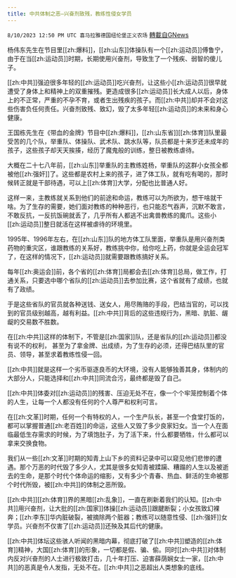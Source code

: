 ```yaml
---
title: 中共体制之恶—兴奋剂致残，教练性侵女学员
---
```

`8/10/2023 12:50 PM UTC 喜马拉雅德国纽伦堡正义农场` [轉載自GNews](https://gnews.org/articles/1541972)

         

杨伟东先生在节目里[[zh:爆料]]，[[zh:山东]]体操队有一个[[zh:运动员]]傅鲁宁，由于在当[[zh:运动员]]时期，长期使用兴奋剂，导致生了一个残疾、弱智的傻儿子。

[[zh:中共]]强迫很多年轻的[[zh:运动员]]吃兴奋剂，让这些小[[zh:运动员]]很早就遭受了身体上和精神上的双重摧残。更造成很多[[zh:运动员]]长大成人以后，身体上的不正常，严重的不孕不育，或者生出残疾的孩子。而[[zh:中共]]却并不会对这些伤害负任何责任。兴奋剂致残、致幻，毁了太多年轻[[zh:运动员]]的未来和身心健康。

王国栋先生在《带血的金牌》节目中[[zh:爆料]]，[[zh:山东省]][[zh:体育]]队里最受苦的几个队，举重队、体操队、武术队、跳水队等，队员都是十来岁还未成年的孩子，这些孩子却天天挨揍，经历了魔鬼般的训练，整日被教练虐待。

大概在二十七八年前，[[zh:山东]]举重队的主教练姓杨，举重队的这群小女孩全都被他[[zh:强奸]]了。这些都是农村上来的孩子，进了体工队，就有吃有喝的，那时候转正就是干部待遇，可以上[[zh:体育]]大学，分配也比普通人好。

这样一来，主教练就关系到他们的前途和命运，教练可以为所欲为，想干啥就干啥。为了生存的需要，她们面对教练的种种恶行，也只能忍气吞声，沉默不敢言，不敢反抗，一反抗饭碗就丢了，几乎所有人都逃不出禽兽教练的魔爪。这些小[[zh:运动员]]整日就活在这样被虐待的环境里。

1995年、1996年左右，在[[zh:山东]]队的地方体工队里面，举重队是用兴奋剂类药物的重灾区，谁跟教练的关系好，教练挑中你，给你吃上药，你就是全运会冠军了，在这样的情况下，[[zh:运动员]]就需要跟教练搞好关系。

每年[[zh:奥运会]]前，各个省的[[zh:体育]]局都会去[[zh:体育]]总局，做工作，打通关系，只要选中哪个省队的[[zh:运动员]]去参加比赛，这个省就有了成绩，也就有了政绩。

于是这些省队的官员就各种送钱、送女人，用尽贿赂的手段，巴结当官的，可以找到的官员级别越高，越有利益。[[zh:中共]]背后的这些违规行为，黑暗、肮脏、龌龊的交易数不胜数。

在[[zh:中共]]这样的体制下，不管是[[zh:国家]]队，还是省队的[[zh:运动员]]都没有说不的权利， 甚至为了拿金牌、出成绩，为了生存的必须，还得巴结队里的官员、领导，甚至求着教练性侵一回。

[[zh:中共]]就是这样一个劣币驱逐良币的大环境，没有人能够独善其身，体制内的大部分人，只能选择和[[zh:中共]]同流合污，最终都是毁了自己。

[[zh:中共]]体委对[[zh:运动员]]的残害、压迫无处不在，像一个个牢笼控制着个体的人生，让每一个人都没有任何的个人尊严和权利可言。

在[[zh:文革]]时期，任何一个有特权的人，一个生产队长，甚至一个食堂打饭的，都可以掌握普通[[zh:老百姓]]的命运，这些人又毁了多少良家妇女。当一个人在面临最低生存需求的时候，为了填饱肚子，为了活下来，什么都要牺牲，什么都可以拿来交换食物。

我们从一些[[zh:文革]]时期的知青上山下乡的资料记录中可以窥见他们悲惨的遭遇。那个万恶的时代毁了多少人，尤其是很多女知青被蹂躏、糟蹋的人生以及被逝去的生命，是那个时代个体命运的缩影，又有多少个青春、热血、鲜活的生命被那个时代所毁，被[[zh:中共]]的体制之恶所毁。

[[zh:中共]][[zh:体育]]界的黑暗[[zh:乱象]]，一直在刷新着我们的认知。[[zh:中共]]用兴奋剂，让大批的[[zh:国家]]体操[[zh:运动员]]跟腱断裂；小女孩致幻裸奔；[[zh:李东]]华内脏破裂，被摘除两个脏器；教练可以随意性侵、[[zh:强奸]]女学员。兴奋剂不仅害了[[zh:运动员]]还殃及其后代的健康。

[[zh:中共]]体坛这些骇人听闻的黑暗内幕，彻底打破了[[zh:中共]]塑造的[[zh:体育]]精神，大国[[zh:体育]]的形象，一切都是假、骗、偷。同时[[zh:中共]]对体制内反对兴奋剂的人士进行极致打击，几十年打压、迫害薛荫娴女士一家，[[zh:中共]]的恶真是令人发指，无处不在。[[zh:中共]]之恶超出人类想象的底线。
